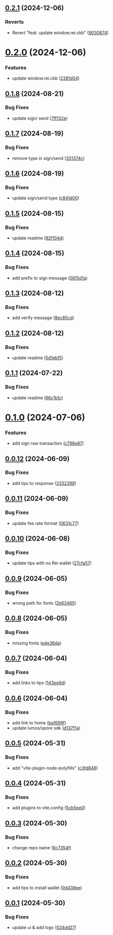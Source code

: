 ## [0.2.1](https://github.com/TeamTaoist/reiwallet-dapp-demo/compare/v0.2.0...v0.2.1) (2024-12-06)


### Reverts

* Revert "feat: update window.rei.ckb" ([9030874](https://github.com/TeamTaoist/reiwallet-dapp-demo/commit/9030874a7ac165b0767856625c789cbec4fb7148))



# [0.2.0](https://github.com/TeamTaoist/reiwallet-dapp-demo/compare/v0.1.8...v0.2.0) (2024-12-06)


### Features

* update window.rei.ckb ([2281d54](https://github.com/TeamTaoist/reiwallet-dapp-demo/commit/2281d54316dc188cdcb4de168751ec3a53558057))



## [0.1.8](https://github.com/TeamTaoist/reiwallet-dapp-demo/compare/v0.1.7...v0.1.8) (2024-08-21)


### Bug Fixes

* update sign/ send ([7ff132e](https://github.com/TeamTaoist/reiwallet-dapp-demo/commit/7ff132e46f26497ff26e15ff052ef51bd6ecba57))



## [0.1.7](https://github.com/TeamTaoist/reiwallet-dapp-demo/compare/v0.1.6...v0.1.7) (2024-08-19)


### Bug Fixes

* remove type in sign/send ([331374c](https://github.com/TeamTaoist/reiwallet-dapp-demo/commit/331374c9eb82f5de1e99eb71bb2b7bec3d812a81))



## [0.1.6](https://github.com/TeamTaoist/reiwallet-dapp-demo/compare/v0.1.5...v0.1.6) (2024-08-19)


### Bug Fixes

* update sign/send type ([c841d00](https://github.com/TeamTaoist/reiwallet-dapp-demo/commit/c841d0042bed2003ed4597f4a17b8c9789253aa8))



## [0.1.5](https://github.com/TeamTaoist/reiwallet-dapp-demo/compare/v0.1.4...v0.1.5) (2024-08-15)


### Bug Fixes

* update readme ([92f104d](https://github.com/TeamTaoist/reiwallet-dapp-demo/commit/92f104d11800a21d781533ef47d36a76d304a545))



## [0.1.4](https://github.com/TeamTaoist/reiwallet-dapp-demo/compare/v0.1.3...v0.1.4) (2024-08-15)


### Bug Fixes

* add prefix to sign message ([0815d1a](https://github.com/TeamTaoist/reiwallet-dapp-demo/commit/0815d1a0df2b47219e0d0c6764e90ded704f7e90))



## [0.1.3](https://github.com/TeamTaoist/reiwallet-dapp-demo/compare/v0.1.2...v0.1.3) (2024-08-12)


### Bug Fixes

* add verify message ([8ec85cd](https://github.com/TeamTaoist/reiwallet-dapp-demo/commit/8ec85cdd205fdc4294ecb4fa01282c8d93f0a539))



## [0.1.2](https://github.com/TeamTaoist/reiwallet-dapp-demo/compare/v0.1.1...v0.1.2) (2024-08-12)


### Bug Fixes

* update readme ([5d1ebf5](https://github.com/TeamTaoist/reiwallet-dapp-demo/commit/5d1ebf5b1c50e3592d39fe0d91f10bde6559fd89))



## [0.1.1](https://github.com/TeamTaoist/reiwallet-dapp-demo/compare/v0.1.0...v0.1.1) (2024-07-22)


### Bug Fixes

* update readme ([66c1b1c](https://github.com/TeamTaoist/reiwallet-dapp-demo/commit/66c1b1cf2b7ca64b89f04b70fb23166a5b41be7a))



# [0.1.0](https://github.com/TeamTaoist/reiwallet-dapp-demo/compare/v0.0.12...v0.1.0) (2024-07-06)


### Features

* add sign raw transaction ([c796e87](https://github.com/TeamTaoist/reiwallet-dapp-demo/commit/c796e87ae8f6bb1ae108e5d1827bcf7f11774dc6))



## [0.0.12](https://github.com/TeamTaoist/reiwallet-dapp-demo/compare/v0.0.11...v0.0.12) (2024-06-09)


### Bug Fixes

* add tips to  response ([3332399](https://github.com/TeamTaoist/reiwallet-dapp-demo/commit/3332399ea62d36434ee2cbff61f0aec3a84407c5))



## [0.0.11](https://github.com/TeamTaoist/reiwallet-dapp-demo/compare/v0.0.10...v0.0.11) (2024-06-09)


### Bug Fixes

* update fee rate format ([0631c77](https://github.com/TeamTaoist/reiwallet-dapp-demo/commit/0631c7707260cc713d2ea8a941992275c28825bb))



## [0.0.10](https://github.com/TeamTaoist/reiwallet-dapp-demo/compare/v0.0.9...v0.0.10) (2024-06-08)


### Bug Fixes

* update tips with no Rei wallet ([27cfa57](https://github.com/TeamTaoist/reiwallet-dapp-demo/commit/27cfa57e982ef1b67d936c276c9d10c8a942bcde))



## [0.0.9](https://github.com/TeamTaoist/reiwallet-dapp-demo/compare/v0.0.8...v0.0.9) (2024-06-05)


### Bug Fixes

* wrong path for fonts ([2b63485](https://github.com/TeamTaoist/reiwallet-dapp-demo/commit/2b63485cc5852c2db65ab9a2feb0d8f37d864669))



## [0.0.8](https://github.com/TeamTaoist/reiwallet-dapp-demo/compare/v0.0.7...v0.0.8) (2024-06-05)


### Bug Fixes

* missing fonts ([e4e36da](https://github.com/TeamTaoist/reiwallet-dapp-demo/commit/e4e36dab282b68fdb5c034355d1b6fb28d319ed3))



## [0.0.7](https://github.com/TeamTaoist/reiwallet-dapp-demo/compare/v0.0.6...v0.0.7) (2024-06-04)


### Bug Fixes

* add links to tips ([143ee9d](https://github.com/TeamTaoist/reiwallet-dapp-demo/commit/143ee9de2ba40963a4ca2d565e9d0b8ce30db929))



## [0.0.6](https://github.com/TeamTaoist/reiwallet-dapp-demo/compare/v0.0.5...v0.0.6) (2024-06-04)


### Bug Fixes

* add link to home ([ba1699f](https://github.com/TeamTaoist/reiwallet-dapp-demo/commit/ba1699f9af7d9c6b4698a094a03bf583802f7297))
* update lumos/spore sdk ([d137f1a](https://github.com/TeamTaoist/reiwallet-dapp-demo/commit/d137f1a2c268f0d2477a1a1bb5e3f4e4cf0b76c5))



## [0.0.5](https://github.com/TeamTaoist/reiwallet-dapp-demo/compare/v0.0.4...v0.0.5) (2024-05-31)


### Bug Fixes

* add "vite-plugin-node-polyfills" ([c3fd848](https://github.com/TeamTaoist/reiwallet-dapp-demo/commit/c3fd8484d911d22e96c6eb65a5d3be8fa5e9b0f3))



## [0.0.4](https://github.com/TeamTaoist/reiwallet-dapp-demo/compare/v0.0.3...v0.0.4) (2024-05-31)


### Bug Fixes

* add plugins to vite.config ([5cb5ee0](https://github.com/TeamTaoist/reiwallet-dapp-demo/commit/5cb5ee0c19401471735f587cf4666b89b32be0ce))



## [0.0.3](https://github.com/TeamTaoist/reiwallet-dapp-demo/compare/v0.0.2...v0.0.3) (2024-05-30)


### Bug Fixes

* change repo name ([8c7354f](https://github.com/TeamTaoist/reiwallet-dapp-demo/commit/8c7354f53168089fc0ce94fbfd1aac1eacdfc27d))



## [0.0.2](https://github.com/TeamTaoist/reiwallet-dapp-demo/compare/v0.0.1...v0.0.2) (2024-05-30)


### Bug Fixes

* add tips to install wallet ([0d438ee](https://github.com/TeamTaoist/reiwallet-dapp-demo/commit/0d438ee88d17e681459b79697a12db7d474f2c53))



## [0.0.1](https://github.com/TeamTaoist/reiwallet-dapp-demo/compare/024dd27c592b6346e4749616f12e580072259614...v0.0.1) (2024-05-30)


### Bug Fixes

* update ui & add logo ([024dd27](https://github.com/TeamTaoist/reiwallet-dapp-demo/commit/024dd27c592b6346e4749616f12e580072259614))



